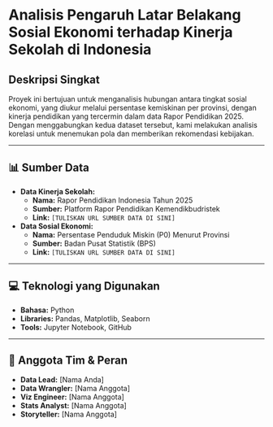 # Analisis Pengaruh Latar Belakang Sosial Ekonomi terhadap Kinerja Sekolah di Indonesia

## Deskripsi Singkat
Proyek ini bertujuan untuk menganalisis hubungan antara tingkat sosial ekonomi, yang diukur melalui persentase kemiskinan per provinsi, dengan kinerja pendidikan yang tercermin dalam data Rapor Pendidikan 2025. Dengan menggabungkan kedua dataset tersebut, kami melakukan analisis korelasi untuk menemukan pola dan memberikan rekomendasi kebijakan.

---

## 📊 Sumber Data
* **Data Kinerja Sekolah:**
    * **Nama:** Rapor Pendidikan Indonesia Tahun 2025
    * **Sumber:** Platform Rapor Pendidikan Kemendikbudristek
    * **Link:** `[TULISKAN URL SUMBER DATA DI SINI]`
* **Data Sosial Ekonomi:**
    * **Nama:** Persentase Penduduk Miskin (P0) Menurut Provinsi
    * **Sumber:** Badan Pusat Statistik (BPS)
    * **Link:** `[TULISKAN URL SUMBER DATA DI SINI]`

---

## 💻 Teknologi yang Digunakan
- **Bahasa:** Python
- **Libraries:** Pandas, Matplotlib, Seaborn
- **Tools:** Jupyter Notebook, GitHub

---

## 👥 Anggota Tim & Peran
- **Data Lead:** [Nama Anda]
- **Data Wrangler:** [Nama Anggota]
- **Viz Engineer:** [Nama Anggota]
- **Stats Analyst:** [Nama Anggota]
- **Storyteller:** [Nama Anggota]
